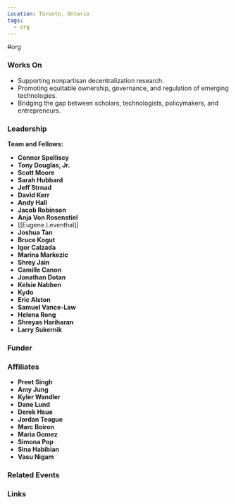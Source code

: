 ```yaml
---
Location: Toronto, Ontario
tags:
  - org
---
```

#org

### Works On
- Supporting nonpartisan decentralization research.
- Promoting equitable ownership, governance, and regulation of emerging technologies.
- Bridging the gap between scholars, technologists, policymakers, and entrepreneurs.

### Leadership
**Team and Fellows:**
- **Connor Spelliscy**
- **Tony Douglas, Jr.**
- **Scott Moore**
- **Sarah Hubbard**
- **Jeff Strnad**
- **David Kerr**
- **Andy Hall**
- **Jacob Robinson**
- **Anja Von Rosenstiel**
- [[Eugene Leventhal]]
- **Joshua Tan**
- **Bruce Kogut**
- **Igor Calzada**
- **Marina Markezic**
- **Shrey Jain**
- **Camille Canon**
- **Jonathan Dotan**
- **Kelsie Nabben**
- **Kydo**
- **Eric Alston**
- **Samuel Vance-Law**
- **Helena Rong**
- **Shreyas Hariharan**
- **Larry Sukernik**

### Funder

### Affiliates
- **Preet Singh**
- **Amy Jung**
- **Kyler Wandler**
- **Dane Lund**
- **Derek Hsue**
- **Jordan Teague**
- **Marc Boiron**
- **Maria Gomez**
- **Simona Pop**
- **Sina Habibian**
- **Vasu Nigam**

### Related Events

### Links

